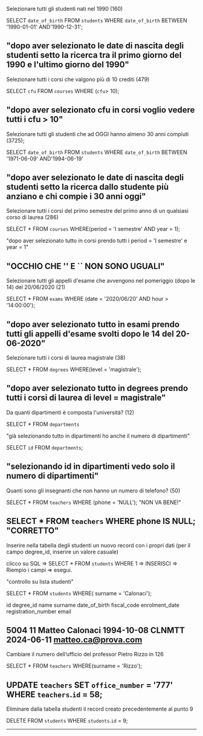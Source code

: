 Selezionare tutti gli studenti nati nel 1990 (160)

SELECT `date_of_birth` FROM `students` WHERE `date_of_birth` BETWEEN '1990-01-01' AND'1990-12-31';


"dopo aver selezionato le date di nascita degli studenti setto la ricerca tra il primo giorno del 1990 e l'ultimo giorno del 1990"
--------------------------------------------------

Selezionare tutti i corsi che valgono più di 10 crediti (479)

SELECT `cfu` FROM `courses` WHERE (`cfu`> 10);

"dopo aver selezionato cfu in corsi voglio vedere tutti i cfu > 10"
--------------------------------------------------

Selezionare tutti gli studenti che ad OGGI hanno almeno 30 anni compiuti (3725);

SELECT `date_of_birth` FROM `students` WHERE `date_of_birth` BETWEEN '1971-06-09' AND'1994-06-19'

"dopo aver selezionato le date di nascita degli studenti setto la ricerca dallo studente più anziano e chi compie i 30 anni oggi"
--------------------------------------------------

Selezionare tutti i corsi del primo semestre del primo anno di un qualsiasi corso di laurea (286)

SELECT * FROM `courses` WHERE(period = 'I semestre' AND year = 1);

"dopo aver selezionato tutto in corsi prendo tutti i period = 'I semestre' e year = 1"

"OCCHIO CHE '' E `` NON SONO UGUALI"
--------------------------------------------------

Selezionare tutti gli appelli d'esame che avvengono nel pomeriggio (dopo le 14) del 20/06/2020 (21)

SELECT * FROM `exams` WHERE (date = '2020/06/20' AND hour > '14:00:00');

"dopo aver selezionato tutto in esami prendo tutti gli appelli d'esame svolti dopo le 14 del 20-06-2020"
--------------------------------------------------

Selezionare tutti i corsi di laurea magistrale (38)

SELECT * FROM `degrees` WHERE(level = 'magistrale');

"dopo aver selezionato tutto in degrees prendo tutti i corsi di laurea di level = magistrale"
--------------------------------------------------

Da quanti dipartimenti è composta l'università? (12)

SELECT * FROM `departments`

"già selezionando tutto in dipartimenti ho anche il numero di dipartimenti"

SELECT `id` FROM `departments`;

"selezionando id in dipartimenti vedo solo il numero di dipartimenti"
--------------------------------------------------

Quanti sono gli insegnanti che non hanno un numero di telefono? (50)

SELECT * FROM `teachers` WHERE (phone = 'NULL');
"NON VA BENE!"

SELECT * FROM `teachers` WHERE phone IS NULL;
"CORRETTO"
--------------------------------------------------

Inserire nella tabella degli studenti un nuovo record con i propri dati (per il campo degree_id, inserire un valore casuale)

clicco su SQL => SELECT * FROM `students` WHERE 1 => INSERISCI => Riempio i campi => esegui.

"controllo su lista studenti" 

SELECT * FROM `students` WHERE( surname = 'Calonaci');


id
degree_id
name
surname
date_of_birth
fiscal_code
enrolment_date
registration_number
email
	

5004
11
Matteo
Calonaci
1994-10-08
CLNMTT
2024-06-11
matteo.ca@prova.com
--------------------------------------------------

Cambiare il numero dell’ufficio del professor Pietro Rizzo in 126

SELECT * FROM `teachers` WHERE(surname = 'Rizzo');

UPDATE `teachers` SET `office_number` = '777' WHERE `teachers`.`id` = 58;
--------------------------------------------------

Eliminare dalla tabella studenti il record creato precedentemente al punto 9

DELETE FROM `students` WHERE `students`.`id` = 9;

--------------------------------------------------